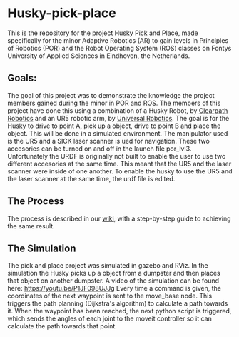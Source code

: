 # Husky-pick-place
This is the repository for the project Husky Pick and Place, made specifically for the minor Adaptive Robotics (AR) to gain levels in Principles of Robotics (POR) and the Robot Operating System (ROS) classes on Fontys University of Applied Sciences in Eindhoven, the Netherlands.

## Goals:
The goal of this project was to demonstrate the knowledge the project members gained during the minor in POR and ROS. 
The members of this project have done this using a combination of a Husky Robot, by [Clearpath Robotics](https://www.clearpathrobotics.com/husky-unmanned-ground-vehicle-robot/) and an UR5 robotic arm, by [Universal Robotics](https://www.universal-robots.com/).
The goal is for the Husky to drive to point A, pick up a object, drive to point B and place the object. This will be done in a simulated environment. The manipulator used is the UR5 and a SICK laser scanner is ued for navigation.
These two accesories can be turned on and off in the launch file por_lvl3. Unfortunately the URDF is originally not built to enable the user to use two different accesories at the same time. This meant that the UR5 and the laser scanner were inside of one another.
To enable the husky to use the UR5 and the laser scanner at the same time, the urdf file is edited.

## The Process
The process is described in our [wiki](https://github.com/peer52437/Husky-pick-place/wiki), with a step-by-step guide to achieving the same result.

## The Simulation
The pick and place project was simulated in gazebo and RViz. In the simulation the Husky picks up a object from a dumpster and then places that object on another dumpster.
A video of the simulation can be found here:
https://youtu.be/P1JF098UJJg
Every time a command is given, the coordinates of the next waypoint is sent to the move_base node. This triggers the path planning (Dijkstra's algorithm) to calculate a path towards it.
When the waypoint has been reached, the next python script is triggered, which sends the angles of each joint to the moveit controller so it can calculate the path towards that point.
